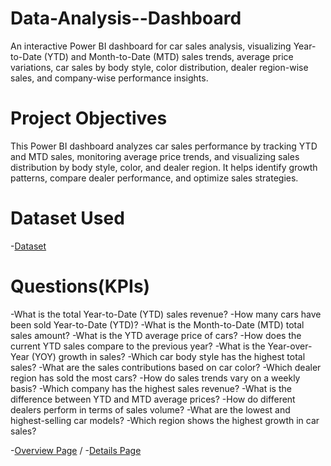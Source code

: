 # Data-Analysis--Dashboard
An interactive Power BI dashboard for car sales analysis, visualizing Year-to-Date (YTD) and Month-to-Date (MTD) sales trends, average price variations, car sales by body style, color distribution, dealer region-wise sales, and company-wise performance insights.
# Project Objectives
This Power BI dashboard analyzes car sales performance by tracking YTD and MTD sales, monitoring average price trends, and visualizing sales distribution by body style, color, and dealer region. It helps identify growth patterns, compare dealer performance, and optimize sales strategies.
# Dataset Used
-<a href="https://github.com/ImeshaNadeeshani/Data-Analysis--Dashboard/blob/main/Car%20Sales.xlsx">Dataset</a>
# Questions(KPIs)
-What is the total Year-to-Date (YTD) sales revenue?
-How many cars have been sold Year-to-Date (YTD)?
-What is the Month-to-Date (MTD) total sales amount?
-What is the YTD average price of cars?
-How does the current YTD sales compare to the previous year?
-What is the Year-over-Year (YOY) growth in sales?
-Which car body style has the highest total sales?
-What are the sales contributions based on car color?
-Which dealer region has sold the most cars?
-How do sales trends vary on a weekly basis?
-Which company has the highest sales revenue?
-What is the difference between YTD and MTD average prices?
-How do different dealers perform in terms of sales volume?
-What are the lowest and highest-selling car models?
-Which region shows the highest growth in car sales?

-<a href="https://github.com/ImeshaNadeeshani/Data-Analysis--Dashboard/blob/main/Overview%20Page.png">Overview Page</a> /
-<a href="https://github.com/ImeshaNadeeshani/Data-Analysis--Dashboard/blob/main/Details%20Page.png">Details Page</a>


